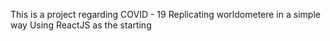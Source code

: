 This is a project regarding COVID - 19
Replicating worldometere in a simple way
Using ReactJS as the starting
